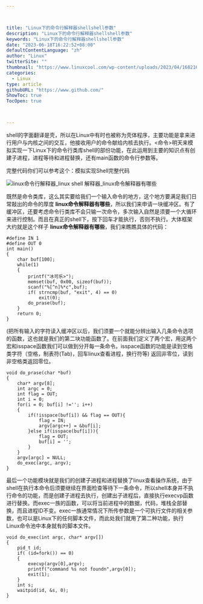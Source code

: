 ```yaml
---



title: "Linux下的命令行解释器shellshell参数"
description: "Linux下的命令行解释器shellshell参数"
keywords: "Linux下的命令行解释器shellshell参数"
date: "2023-06-18T16:22:52+08:00"
defaultContentLanguage: "zh"
author: "Linux"
twitterSite: ""
thumbnail: "https://www.linuxcool.com/wp-content/uploads/2023/04/1682166053450_0.png"
categories:
  - Linux
type: article
githubURL: "https://www.github.com/"
ShowToc: true
TocOpen: true



---
```


shell的字面翻译是壳，所以在Linux中有时也被称为壳体程序，主要功能是拿来进行用户与内核之间的交互，他接收用户的命令献给内核去执行。<命令>明天来模拟实现一下Linux下的命令行类库shell的部份功能，在此运用到主要的知识点有创建子进程，进程等待和进程替换，还有main函数的命令行参数等。

完整代码你们可以参考这个：模拟实现Shell完整代码

![linux命令行解释器_linux shell 解释器_linux命令解释器有哪些](https://www.linuxcool.com/wp-content/uploads/2023/04/1682166053450_0.png)

既然是命令类库，这么其实要给我们一个输入命令的地方，这个地方要满足我们日常敲出的命令的厚度 **linux命令解释器有哪些**，所以我们来申请一块缓冲区。有了缓冲区，还要考虑命令行类库不会只输一次命令，多次输入自然是须要一个大循环来进行控制。而且在真正的shell下，按下回车才能执行，否则不执行。大体框架大约就是这个样子 **linux命令解释器有哪些**，我们来瞧瞧具体的代码：

```
#define IN 1
#define OUT 0
int main()
{
    char buf[100];
    while(1)
    {
        printf("冰可乐>");
        memset(buf, 0x00, sizeof(buf));
        scanf("%[^n]%*c",buf);
        if( strncmp(buf, "exit", 4) == 0)
            exit(0);
        do_prase(buf);
    }
    return 0;
}
```

(把所有输入的字符读入缓冲区以后，我们须要一个就能分辨出输入几条命令选项的函数，这也就是我们的第二块功能函数了。在前面我们定义了两个宏，用这两个宏和isspace函数我们可以做到分开每一条命令。isspace函数的功能是读到空格类字符（空格，制表符(Tab)，回车linux查看进程，换行符等) 返回非零位，读到非空格类返回零位。

```
void do_prase(char *buf)
{
    char* argv[8];
    int argc = 0;
    int flag = OUT;
    int i = 0;
    for(i = 0; buf[i] !=''; i++)
    {
        if(!isspace(buf[i]) && flag == OUT){
            flag = IN;
            argv[argc++] = &buf[i];
        }else if(isspace(buf[i])){
            flag = OUT;
            buf[i] = '';
        }
    }
    argv[argc] = NULL;
    do_exec(argc, argv);
}
```

最后一个功能模块就是我们的创建子进程和进程替换了linux查看操作系统，由于shell在执行本命令后须要继续在界面检查等待下一条命令，所以shell本身并不执行命令的功能，而是创建子进程去执行，创建出子进程后，直接执行execvp函数进行替换。而exec一族的函数，可以将当前进程中的数据，代码，堆栈全部替换，而且进程ID不变。exec一族通常情况下所传参数是一个可执行文件的相关参数，也可以是Linux下的任何脚本文件，而此处我们就用了第二种功能，执行Linux命令池中本身就有的脚本文件。

```
void do_exec(int argc, char* argv[])
{
    pid_t id;
    if( (id=fork()) == 0)
    {
        execvp(argv[0],argv);
        printf("command %s not foundn",argv[0]);
        exit(1);
    }
    int s;
    waitpid(id, &s, 0);
}
```
